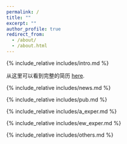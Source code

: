 ```yaml
---
permalink: /
title: ""
excerpt: ""
author_profile: true
redirect_from: 
  - /about/
  - /about.html
---
```


<span class='anchor' id='about-me'></span>
{% include_relative includes/intro.md %}

从这里可以看到完整的简历 [here](../files/Ruijun_Wang_CV.pdf "Ruijun Wang's CV").

{% include_relative includes/news.md %}

{% include_relative includes/pub.md %}

{% include_relative includes/a_exper.md %}

{% include_relative includes/ew_exper.md %}

{% include_relative includes/others.md %}